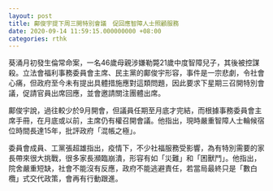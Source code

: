 ```yaml
---
layout: post
title: 鄺俊宇提下周三開特別會議　促回應智障人士照顧服務
date: 2020-09-14 11:59:15.000000000 +08:00
categories: rthk
---
```


葵涌月初發生倫常命案，一名46歲母親涉嫌勒斃21歲中度智障兒子，其後被控謀殺。立法會福利事務委員會主席、民主黨的鄺俊宇形容，事件是一宗悲劇，令社會心痛，但政府至今未有提出具體措施應對這類問題，因此要求下星期三召開特別會議，促請官員出席回應，並會邀請關注團體出席。

鄺俊宇說，過往較少於9月開會，但議員任期至月底才完結，而根據事務委員會主席手冊，在月底或以前，主席仍有權召開會議。他指出，現時嚴重智障人士輪候宿位時間長達15年，批評政府「混帳之極」。

委員會成員、工黨張超雄指出，疫情下，不少社福服務受影響，為有特別需要的家長帶來很大挑戰，很多家長瀕臨崩潰，形容有如「災難」和「困獸鬥」。他指出，院舍嚴重短缺，社會不能沒有反應，政府不能逃避責任，若當局最終只是「數白欖」式交代政策，會再有行動跟進。
